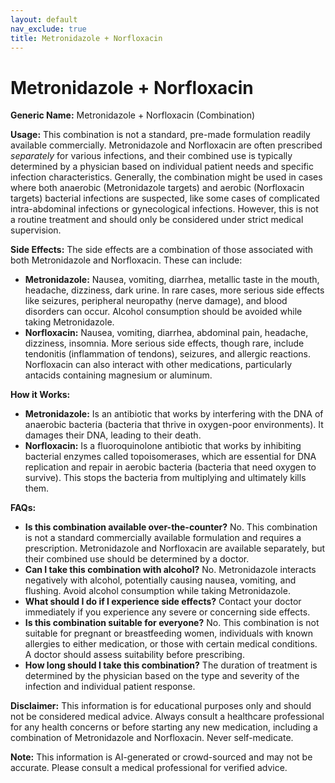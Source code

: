 ```yaml
---
layout: default
nav_exclude: true
title: Metronidazole + Norfloxacin
---
```


# Metronidazole + Norfloxacin

**Generic Name:** Metronidazole + Norfloxacin (Combination)

**Usage:**  This combination is not a standard, pre-made formulation readily available commercially. Metronidazole and Norfloxacin are often prescribed *separately* for various infections, and their combined use is typically determined by a physician based on individual patient needs and specific infection characteristics.  Generally, the combination might be used in cases where both anaerobic (Metronidazole targets) and aerobic (Norfloxacin targets) bacterial infections are suspected, like some cases of complicated intra-abdominal infections or gynecological infections. However, this is not a routine treatment and should only be considered under strict medical supervision.

**Side Effects:**  The side effects are a combination of those associated with both Metronidazole and Norfloxacin.  These can include:

* **Metronidazole:** Nausea, vomiting, diarrhea, metallic taste in the mouth, headache, dizziness, dark urine.  In rare cases, more serious side effects like seizures, peripheral neuropathy (nerve damage), and blood disorders can occur.  Alcohol consumption should be avoided while taking Metronidazole.
* **Norfloxacin:** Nausea, vomiting, diarrhea, abdominal pain, headache, dizziness, insomnia.  More serious side effects, though rare, include tendonitis (inflammation of tendons), seizures, and allergic reactions.  Norfloxacin can also interact with other medications, particularly antacids containing magnesium or aluminum.


**How it Works:**

* **Metronidazole:**  Is an antibiotic that works by interfering with the DNA of anaerobic bacteria (bacteria that thrive in oxygen-poor environments). It damages their DNA, leading to their death.
* **Norfloxacin:** Is a fluoroquinolone antibiotic that works by inhibiting bacterial enzymes called topoisomerases, which are essential for DNA replication and repair in aerobic bacteria (bacteria that need oxygen to survive). This stops the bacteria from multiplying and ultimately kills them.


**FAQs:**

* **Is this combination available over-the-counter?** No.  This combination is not a standard commercially available formulation and requires a prescription.  Metronidazole and Norfloxacin are available separately, but their combined use should be determined by a doctor.
* **Can I take this combination with alcohol?** No. Metronidazole interacts negatively with alcohol, potentially causing nausea, vomiting, and flushing.  Avoid alcohol consumption while taking Metronidazole.
* **What should I do if I experience side effects?**  Contact your doctor immediately if you experience any severe or concerning side effects.
* **Is this combination suitable for everyone?** No.  This combination is not suitable for pregnant or breastfeeding women, individuals with known allergies to either medication, or those with certain medical conditions.  A doctor should assess suitability before prescribing.
* **How long should I take this combination?** The duration of treatment is determined by the physician based on the type and severity of the infection and individual patient response.


**Disclaimer:** This information is for educational purposes only and should not be considered medical advice.  Always consult a healthcare professional for any health concerns or before starting any new medication, including a combination of Metronidazole and Norfloxacin.  Never self-medicate.


**Note:** This information is AI-generated or crowd-sourced and may not be accurate. Please consult a medical professional for verified advice.